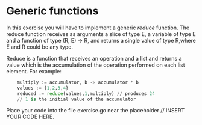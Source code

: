 # Generic functions

In this exercise you  will have to implement a generic *reduce* function.
The reduce function receives as arguments a slice of type E, a variable of type E and a function of type (R, E) -> R,
and returns a single value of type R,where E and R could be any type.

Reduce is a function that receives an operation and a list and returns a value which is the accumulation of the operation performed on each list element.
For example:
```python
    multiply := accumulator, b -> accumulator * b
    values := {1,2,3,4}
    reduced := reduce(values,1,multiply) // produces 24
    // 1 is the initial value of the accumulator
```


Place your code into the file exercise.go near the placeholder // INSERT YOUR CODE HERE.